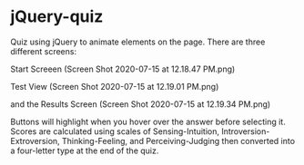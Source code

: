 # jQuery-quiz

Quiz using jQuery to animate elements on the page. There are three different screens:

Start Screeen
(Screen Shot 2020-07-15 at 12.18.47 PM.png)

Test View
(Screen Shot 2020-07-15 at 12.19.01 PM.png)

and the Results Screen
(Screen Shot 2020-07-15 at 12.19.34 PM.png)

Buttons will highlight when you hover over the answer before selecting it. Scores are calculated using scales of Sensing-Intuition, Introversion-Extroversion, Thinking-Feeling, and Perceiving-Judging then converted into a four-letter type at the end of the quiz.
